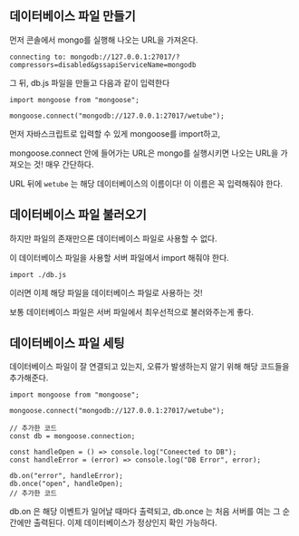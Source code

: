 ## 데이터베이스 파일 만들기

먼저 콘솔에서 mongo를 실행해 나오는 URL을 가져온다.

```
connecting to: mongodb://127.0.0.1:27017/?compressors=disabled&gssapiServiceName=mongodb
```

그 뒤, db.js 파일을 만들고 다음과 같이 입력한다

```
import mongoose from "mongoose";

mongoose.connect("mongodb://127.0.0.1:27017/wetube");
```

먼저 자바스크립트로 입력할 수 있게 mongoose를 import하고,

mongoose.connect 안에 들어가는 URL은 mongo를 실행시키면 나오는 URL을 가져오는 것! 매우 간단하다.

URL 뒤에 `wetube` 는 해당 데이터베이스의 이름이다! 이 이름은 꼭 입력해줘야 한다.

## 데이터베이스 파일 불러오기

하지만 파일의 존재만으론 데이터베이스 파일로 사용할 수 없다.

이 데이터베이스 파일을 사용할 서버 파일에서 import 해줘야 한다.

```
import ./db.js
```

이러면 이제 해당 파일을 데이터베이스 파일로 사용하는 것!

보통 데이터베이스 파일은 서버 파일에서 최우선적으로 불러와주는게 좋다.

## 데이터베이스 파일 세팅

데이터베이스 파일이 잘 연결되고 있는지, 오류가 발생하는지 알기 위해 해당 코드들을 추가해준다.

```
import mongoose from "mongoose";

mongoose.connect("mongodb://127.0.0.1:27017/wetube");

// 추가한 코드
const db = mongoose.connection;

const handleOpen = () => console.log("Coneected to DB");
const handleError = (error) => console.log("DB Error", error);

db.on("error", handleError);
db.once("open", handleOpen);
// 추가한 코드
```

db.on 은 해당 이벤트가 일어날 때마다 출력되고,
db.once 는 처음 서버를 여는 그 순간에만 출력된다. 이제 데이터베이스가 정상인지 확인 가능하다.
